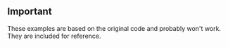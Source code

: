 ## Important

These examples are based on the original code and probably won't work.
They are included for reference.